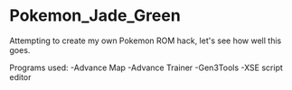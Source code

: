 # Pokemon_Jade_Green
Attempting to create my own Pokemon ROM hack, let's see how well this goes.

Programs used:
-Advance Map
-Advance Trainer
-Gen3Tools
-XSE script editor
